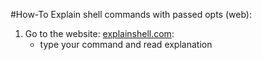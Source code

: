 #How-To Explain shell commands with passed opts (web):

1. Go to the website: [explainshell.com][1]:
    - type your command and read explanation

[1]:<https://explainshell.com> "explain shell"

